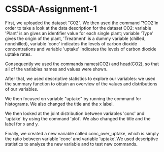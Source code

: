 CSSDA-Assignment-1
==================



First, we uploaded the dataset "C02".
We then used the command '?CO2'in order to take a look at the data description for 
the dataset CO2: variable 'Plant' is an gives an identifier value for each single plant; 
variable 'Type' gives the origin of the plant, 'Treatment' is a dummy variable (chilled, 
nonchilled), variable 'conc' indicates the levels of carbon dioxide concentrations and 
variable 'uptake' indicates the levels of carbon dioxide uptake rates.

Consequently we used the commands names(CO2) and head(CO2), so that all of the variables
names and values were shown.

After that, we used descriptive statistics to explore our variables: we used the summary 
function to obtain an overview of the values and distributions of our variables.

We then focused on variable "uptake" by running the command for histograms. We also changed
the title and the x label.

We then looked at the joint distribution between variables 'conc' and 'uptake' by using the 
command 'plot'. We also changed the title and the label for x and y. 

Finally, we created a new variable called conc_over_uptake, which is simply the ratio between 
variable 'conc' and variable 'uptake'.We used descriptive statistics to analyze the new variable
and to test new commands.
